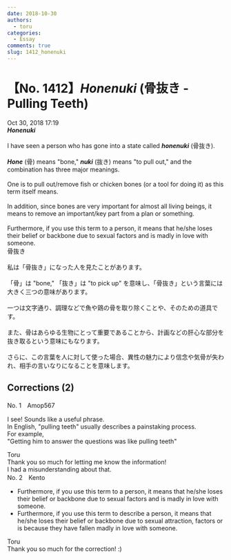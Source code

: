 ```yaml
---
date: 2018-10-30
authors:
  - toru
categories:
  - Essay
comments: true
slug: 1412_honenuki
---
```


# 【No. 1412】<strong><em>Honenuki</strong></em> (骨抜き - Pulling Teeth)
<div class="date">Oct 30, 2018 17:19</div>
<div id="post"><div id="body_show_ori">
<strong><em>Honenuki</strong></em><br/><br/>I have seen a person who has gone into a state called <strong><em>honenuki</em></strong> (骨抜き).<br/><br/><strong><em>Hone</em></strong> (骨) means "bone," <strong><em>nuki</em></strong> (抜き) means "to pull out," and the combination has three major meanings.<br/><br/>One is to pull out/remove fish or chicken bones (or a tool for doing it) as this term itself means.<br/><br/>In addition, since bones are very important for almost all living beings, it means to remove an important/key part from a plan or something.<br/><br/>Furthermore, if you use this term to a person, it means that he/she loses their belief or backbone due to sexual factors and is madly in love with someone.
</div></div>

<!-- more -->

<div id="post_ja"><div id="body_show_mo">
骨抜き<br/><br/>私は「骨抜き」になった人を見たことがあります。<br/><br/>「骨」は "bone," 「抜き」は "to pick up" を意味し、「骨抜き」という言葉には大きく三つの意味があります。<br/><br/>一つは文字通り、調理などで魚や鶏の骨を取り除くことや、そのための道具です。<br/><br/>また、骨はあらゆる生物にとって重要であることから、計画などの肝心な部分を抜き取るという意味にもなります。<br/><br/>さらに、この言葉を人に対して使った場合、異性の魅力により信念や気骨が失われ、相手の言いなりになることを意味します。
</div></div>

## Corrections (2)
<div id="block"><div class="first_name"> No. 1　<span class="just_name">Amop567</span></div><div id="block2">
<p class="comment_small">
 I see! Sounds like a useful phrase.
 <br/>
 In English, "pulling teeth" usually describes a painstaking process.
 <br/>
 For example,
 <br/>
 "Getting him to answer the questions was like pulling teeth"
</p>

</div><div class="name"><span class="just_name">Toru</span><br>
Thank you so much for letting me know the information!<br/>I had a misunderstanding about that.
</div>
</div>
<div id="block"><div class="first_name"> No. 2　<span class="just_name">Kento</span></div><div id="block2">
<ul class="correction_field">
<li class="incorrect">Furthermore, if you use this term to a person, it means that he/she loses their belief or backbone due to sexual factors and is madly in love with someone.</li>
<li class="corrected correct">
Furthermore, if you use this term to <span class="f_blue">describe</span> a person, it means that he/she loses their belief or backbone due to sexual <span class="f_blue">attraction,</span> <span class="sline">factors</span> or <span class="sline">is</span> <span class="f_blue">because they have fallen</span> madly in love with someone.
</li>
</ul>
</div><div class="name"><span class="just_name">Toru</span><br>
Thank you so much for the correction! :)
</div>
</div>
